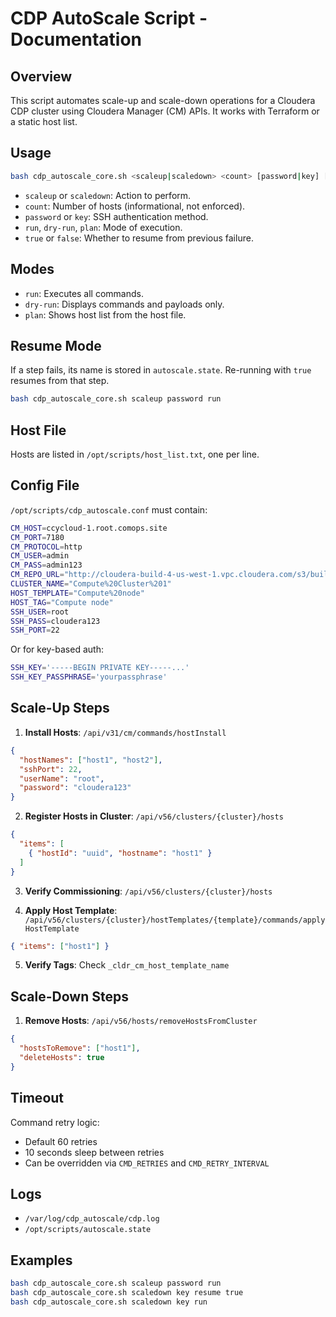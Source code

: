 
# CDP AutoScale Script - Documentation

## Overview

This script automates scale-up and scale-down operations for a Cloudera CDP cluster using Cloudera Manager (CM) APIs. It works with Terraform or a static host list.

## Usage

```bash
bash cdp_autoscale_core.sh <scaleup|scaledown> <count> [password|key] [run|resume] [true|false for resume]
```

- `scaleup` or `scaledown`: Action to perform.
- `count`: Number of hosts (informational, not enforced).
- `password` or `key`: SSH authentication method.
- `run`, `dry-run`, `plan`: Mode of execution.
- `true` or `false`: Whether to resume from previous failure.

## Modes

- `run`: Executes all commands.
- `dry-run`: Displays commands and payloads only.
- `plan`: Shows host list from the host file.

## Resume Mode

If a step fails, its name is stored in `autoscale.state`. Re-running with `true` resumes from that step.

```bash
bash cdp_autoscale_core.sh scaleup password run
```

## Host File

Hosts are listed in `/opt/scripts/host_list.txt`, one per line.

## Config File

`/opt/scripts/cdp_autoscale.conf` must contain:

```bash
CM_HOST=ccycloud-1.root.comops.site
CM_PORT=7180
CM_PROTOCOL=http
CM_USER=admin
CM_PASS=admin123
CM_REPO_URL="http://cloudera-build-4-us-west-1.vpc.cloudera.com/s3/build/55681840/cm7/7.13.0.0/redhat8/yum/"
CLUSTER_NAME="Compute%20Cluster%201"
HOST_TEMPLATE="Compute%20node"
HOST_TAG="Compute node"
SSH_USER=root
SSH_PASS=cloudera123
SSH_PORT=22
```

Or for key-based auth:

```bash
SSH_KEY='-----BEGIN PRIVATE KEY-----...'
SSH_KEY_PASSPHRASE='yourpassphrase'
```

## Scale-Up Steps

1. **Install Hosts**: `/api/v31/cm/commands/hostInstall`
```json
{
  "hostNames": ["host1", "host2"],
  "sshPort": 22,
  "userName": "root",
  "password": "cloudera123"
}
```

2. **Register Hosts in Cluster**: `/api/v56/clusters/{cluster}/hosts`
```json
{
  "items": [
    { "hostId": "uuid", "hostname": "host1" }
  ]
}
```

3. **Verify Commissioning**: `/api/v56/clusters/{cluster}/hosts`

4. **Apply Host Template**: `/api/v56/clusters/{cluster}/hostTemplates/{template}/commands/applyHostTemplate`
```json
{ "items": ["host1"] }
```

5. **Verify Tags**: Check `_cldr_cm_host_template_name`

## Scale-Down Steps

1. **Remove Hosts**: `/api/v56/hosts/removeHostsFromCluster`
```json
{
  "hostsToRemove": ["host1"],
  "deleteHosts": true
}
```

## Timeout

Command retry logic:
- Default 60 retries
- 10 seconds sleep between retries
- Can be overridden via `CMD_RETRIES` and `CMD_RETRY_INTERVAL`

## Logs

- `/var/log/cdp_autoscale/cdp.log`
- `/opt/scripts/autoscale.state`

## Examples

```bash
bash cdp_autoscale_core.sh scaleup password run
bash cdp_autoscale_core.sh scaledown key resume true
bash cdp_autoscale_core.sh scaledown key run
```

